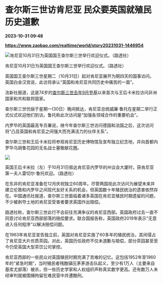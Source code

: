# 查尔斯三世访肯尼亚 民众要英国就殖民历史道歉

**2023-10-31 09:48**

**https://www.zaobao.com/realtime/world/story20231031-1446954**

![肯尼亚10月31日为英国国王查尔斯三世举行欢迎仪式。（路透社）](https://static.zaobao.com/s3fs-public/styles/article_large_full/public/articles/2023/10/31/2023-10-31T084158Z1709422284RC2I34AAX8QIRTRMADP3BRITAIN-ROYALS-KENYA.JPG?itok=YTYUV_1m "肯尼亚10月31日为英国国王查尔斯三世举行欢迎仪式。（路透社）")

肯尼亚10月31日为英国国王查尔斯三世举行欢迎仪式。（路透社）

英国国王查尔斯三世星期二（10月31日）起对肯尼亚展开为期四天的国事访问。英国白金汉宫说，此访将承认“英国和肯尼亚共同历史中痛苦的一面”。

法新社报道，这是74岁的[查尔斯三世去年9月登基](https://www.zaobao.com/realtime/world/story20220910-1311695)以来首次与王后卡米拉访问非洲国家和共和联邦国家。

查尔斯三世伉俪于星期一(30日）晚间抵达，肯尼亚总统威廉·鲁托在星期二举行正式仪式欢迎他们到访。鲁托称此次访问是“加强各领域合作的重要机会”。

内罗毕的英国最高专员署说，继今年查尔斯三世访问德国和法国之后，这次访问将“凸显英国和肯尼亚之间强大而充满活力的伙伴关系”。

查尔斯三世和王后卡米拉将参观肯尼亚历史博物馆及宣布独立纪念地，并向首都内罗毕乌胡鲁花园的无名战士墓敬献花圈。

![](https://static.zaobao.com/s3fs-public/articles/2023/10/31/2023-10-31T083821Z1806379894RC2K34AR5QWGRTRMADP3BRITAIN-ROYALS-KENYA.JPG)

英国王后卡米拉（左）于10月31日抵达肯尼亚内罗毕的州议会大厦时，获肯尼亚第一夫人雷切尔·鲁托欢迎。（路透社）

在东非的肯尼亚准备在12月庆祝独立60周年。尽管两国视此次访问为展望未来并建立伦敦和内罗毕之间现代友好关系的机会，但英国数十年殖民统治的遗害依然存在。中国通讯社报道，查尔斯三世面临着诸多英国在肯尼亚殖民时期遗留的问题，不少被剥夺土地的肯尼亚受害者要求英国作出赔偿。

路透社称，查尔斯三世此行不会前往充满争议的肯尼亚西部。英国政府过去一直不同意讨论肯尼亚西部部落的赔偿要求。联合国报告称，英国政府2019年表示“无意进入任何程序”以解决赔偿问题。

在1963年肯尼亚宣告独立前，英国对肯尼亚实施了60多年的殖民统治，其间侵占了肯尼亚大片优质茶园。对此，英国历任政府不仅未道歉与赔偿，部分茶园甚至至今仍受英国大型茶饮公司掌控。

肯尼亚西部的一些民众对英国殖民时期充满了苦难的记忆。这包括1952年至1960年的“紧急时期”，当时殖民者残酷镇压茅茅游击队起义，至少有1万人（主要来自基库尤部落）被杀，但一些历史学家和人权组织声称真实数字更高。还有数万人未经审判就被围捕拘留在难民营中并遭酷刑。